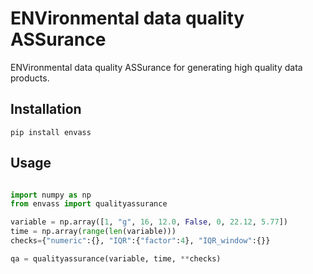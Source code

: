 # ENVironmental data quality ASSurance

ENVironmental data quality ASSurance for generating high quality data products.

## Installation

`pip install envass`

## Usage

```python

import numpy as np
from envass import qualityassurance

variable = np.array([1, "g", 16, 12.0, False, 0, 22.12, 5.77])
time = np.array(range(len(variable)))
checks={"numeric":{}, "IQR":{"factor":4}, "IQR_window":{}}

qa = qualityassurance(variable, time, **checks)
```
